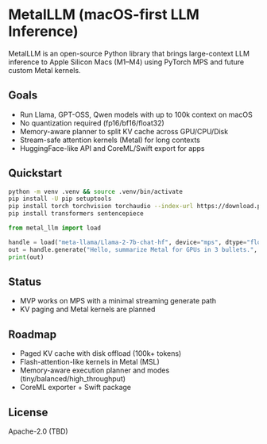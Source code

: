 MetalLLM (macOS-first LLM Inference)
====================================

MetalLLM is an open-source Python library that brings large-context LLM inference
to Apple Silicon Macs (M1–M4) using PyTorch MPS and future custom Metal kernels.

Goals
-----
- Run Llama, GPT-OSS, Qwen models with up to 100k context on macOS
- No quantization required (fp16/bf16/float32)
- Memory-aware planner to split KV cache across GPU/CPU/Disk
- Stream-safe attention kernels (Metal) for long contexts
- HuggingFace-like API and CoreML/Swift export for apps

Quickstart
----------
```bash
python -m venv .venv && source .venv/bin/activate
pip install -U pip setuptools
pip install torch torchvision torchaudio --index-url https://download.pytorch.org/whl/cpu
pip install transformers sentencepiece
```

```python
from metal_llm import load

handle = load("meta-llama/Llama-2-7b-chat-hf", device="mps", dtype="float16")
out = handle.generate("Hello, summarize Metal for GPUs in 3 bullets.", max_new_tokens=64)
print(out)
```

Status
------
- MVP works on MPS with a minimal streaming generate path
- KV paging and Metal kernels are planned

Roadmap
-------
- Paged KV cache with disk offload (100k+ tokens)
- Flash-attention-like kernels in Metal (MSL)
- Memory-aware execution planner and modes (tiny/balanced/high_throughput)
- CoreML exporter + Swift package

License
-------
Apache-2.0 (TBD)


